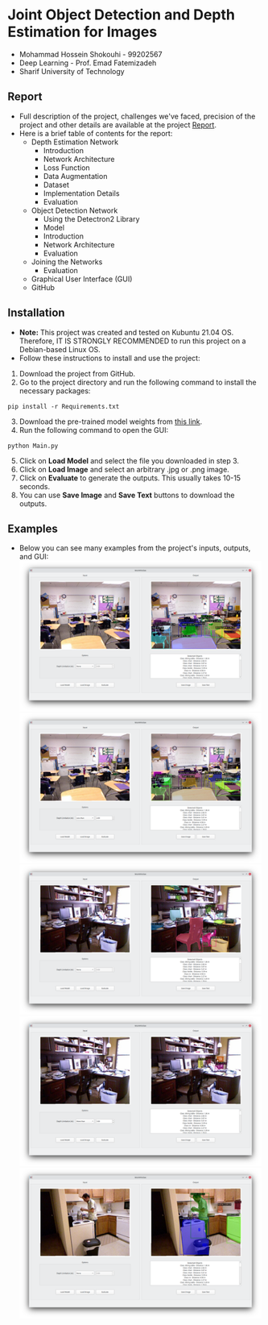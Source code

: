 # Joint Object Detection and Depth Estimation for Images
* Mohammad Hossein Shokouhi - 99202567
* Deep Learning - Prof. Emad Fatemizadeh
* Sharif University of Technology
## Report
* Full description of the project, challenges we've faced, precision of the project and other details are available at the project [Report](Report.pdf).
* Here is a brief table of contents for the report:
  - Depth Estimation Network
    - Introduction
    - Network Architecture
    - Loss Function
    - Data Augmentation
    - Dataset
    - Implementation Details
    - Evaluation
  - Object Detection Network
    - Using the Detectron2 Library
    - Model
    - Introduction
    - Network Architecture
    - Evaluation
  - Joining the Networks
    - Evaluation
  - Graphical User Interface (GUI)
  - GitHub
    
## Installation
* **Note:** This project was created and tested on Kubuntu 21.04 OS. Therefore, IT IS STRONGLY RECOMMENDED to run this project on a Debian-based Linux OS.
* Follow these instructions to install and use the project:
1. Download the project from GitHub.
2. Go to the project directory and run the following command to install the necessary packages:
```
pip install -r Requirements.txt
```
3. Download the pre-trained model weights from [this link](https://drive.google.com/file/d/10-OSvP7IaQt_Vnl8MnfCLXSLpbGunH50/view?usp=sharing).
4. Run the following command to open the GUI:
```
python Main.py
```
5. Click on **Load Model** and select the file you downloaded in step 3.
6. Click on **Load Image** and select an arbitrary .jpg or .png image.
7. Click on **Evaluate** to generate the outputs. This usually takes 10-15 seconds.
8. You can use **Save Image** and **Save Text** buttons to download the outputs.
## Examples
* Below you can see many examples from the project's inputs, outputs, and GUI:
![Example 1](examples/example1.png)
![Example 1](examples/example2.png)
![Example 1](examples/example3.png)
![Example 1](examples/example4.png)
![Example 1](examples/example5.png)
